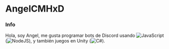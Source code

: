 # AngelCMHxD
### Info
Hola, soy Angel, me gusta programar bots de Discord usando ![JavaScript](https://img.shields.io/badge/-JavaScript-black?style=flat-square&logo=javascript) (![NodeJS](https://img.shields.io/badge/-Nodejs-black?style=flat-square&logo=Node.js)), y también juegos en Unity (![C#](https://img.shields.io/badge/-CSharp-black?style=flat-square&logo=c-sharp)).
